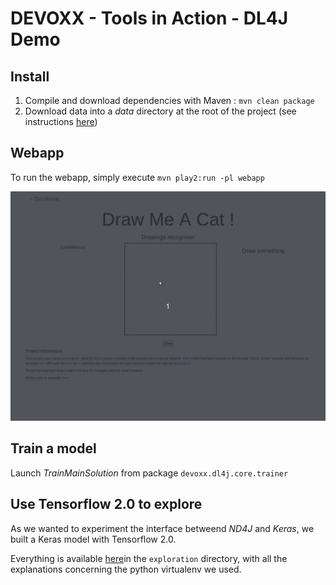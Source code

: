 # DEVOXX - Tools in Action - DL4J Demo

## Install

1. Compile and download dependencies with Maven : `mvn clean package`
2. Download data into a _data_ directory at the root of the project (see instructions [here](instructions.md))

## Webapp

To run the webapp, simply execute `mvn play2:run -pl webapp`

![alt text][webappScreenshot]

[webappScreenshot]: webapp/public/images/webapp.gif

## Train a model

Launch _TrainMainSolution_ from package `devoxx.dl4j.core.trainer`

## Use Tensorflow 2.0 to explore

As we wanted to experiment the interface betweend _ND4J_ and _Keras_, we built a Keras model with Tensorflow 2.0.

Everything is available [here](exploration/README.md)in the `exploration` directory, with all the explanations concerning the python virtualenv we used.

